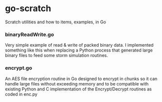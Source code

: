 # go-scratch
Scratch utilities and how to items, examples, in Go
### binaryReadWrite.go
Very simple example of read & write of packed binary data.  I implemented something like this when replacing a Python process that generated large binary files to feed some storm simulation routines.  
  
### encrypt.go 
An AES file encryption routine in Go designed to encrypt in chunks so it can handle large files without exceeding memory and to be compatible with existing Python and C implementation of the Encrypt/Decrypt routines as coded in enc.py
